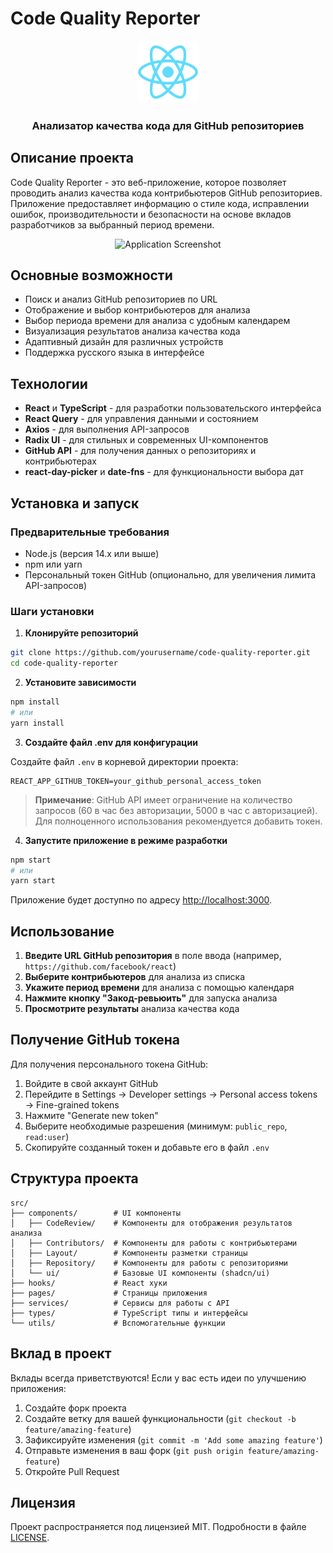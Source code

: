 # Code Quality Reporter

<div align="center">
  <img src="public/logo192.png" alt="Code Quality Reporter Logo" width="100" />
  <h3>Анализатор качества кода для GitHub репозиториев</h3>
</div>

## Описание проекта

Code Quality Reporter - это веб-приложение, которое позволяет проводить анализ качества кода контрибьютеров GitHub репозиториев. Приложение предоставляет информацию о стиле кода, исправлении ошибок, производительности и безопасности на основе вкладов разработчиков за выбранный период времени.

<div align="center">
  <img src="docs/screenshot.png" alt="Application Screenshot" width="800" />
</div>

## Основные возможности

- Поиск и анализ GitHub репозиториев по URL
- Отображение и выбор контрибьютеров для анализа
- Выбор периода времени для анализа с удобным календарем
- Визуализация результатов анализа качества кода
- Адаптивный дизайн для различных устройств
- Поддержка русского языка в интерфейсе

## Технологии

- **React** и **TypeScript** - для разработки пользовательского интерфейса
- **React Query** - для управления данными и состоянием
- **Axios** - для выполнения API-запросов
- **Radix UI** - для стильных и современных UI-компонентов
- **GitHub API** - для получения данных о репозиториях и контрибьютерах
- **react-day-picker** и **date-fns** - для функциональности выбора дат

## Установка и запуск

### Предварительные требования

- Node.js (версия 14.x или выше)
- npm или yarn
- Персональный токен GitHub (опционально, для увеличения лимита API-запросов)

### Шаги установки

1. **Клонируйте репозиторий**

```bash
git clone https://github.com/yourusername/code-quality-reporter.git
cd code-quality-reporter
```

2. **Установите зависимости**

```bash
npm install
# или
yarn install
```

3. **Создайте файл .env для конфигурации**

Создайте файл `.env` в корневой директории проекта:

```
REACT_APP_GITHUB_TOKEN=your_github_personal_access_token
```

> **Примечание**: GitHub API имеет ограничение на количество запросов (60 в час без авторизации, 5000 в час с авторизацией). Для полноценного использования рекомендуется добавить токен.

4. **Запустите приложение в режиме разработки**

```bash
npm start
# или
yarn start
```

Приложение будет доступно по адресу [http://localhost:3000](http://localhost:3000).

## Использование

1. **Введите URL GitHub репозитория** в поле ввода (например, `https://github.com/facebook/react`)
2. **Выберите контрибьютеров** для анализа из списка
3. **Укажите период времени** для анализа с помощью календаря
4. **Нажмите кнопку "Закод-ревьюить"** для запуска анализа
5. **Просмотрите результаты** анализа качества кода

## Получение GitHub токена

Для получения персонального токена GitHub:

1. Войдите в свой аккаунт GitHub
2. Перейдите в Settings → Developer settings → Personal access tokens → Fine-grained tokens
3. Нажмите "Generate new token"
4. Выберите необходимые разрешения (минимум: `public_repo`, `read:user`)
5. Скопируйте созданный токен и добавьте его в файл `.env`

## Структура проекта

```
src/
├── components/        # UI компоненты
│   ├── CodeReview/    # Компоненты для отображения результатов анализа
│   ├── Contributors/  # Компоненты для работы с контрибьютерами
│   ├── Layout/        # Компоненты разметки страницы
│   ├── Repository/    # Компоненты для работы с репозиториями
│   └── ui/            # Базовые UI компоненты (shadcn/ui)
├── hooks/             # React хуки
├── pages/             # Страницы приложения
├── services/          # Сервисы для работы с API
├── types/             # TypeScript типы и интерфейсы
└── utils/             # Вспомогательные функции
```

## Вклад в проект

Вклады всегда приветствуются! Если у вас есть идеи по улучшению приложения:

1. Создайте форк проекта
2. Создайте ветку для вашей функциональности (`git checkout -b feature/amazing-feature`)
3. Зафиксируйте изменения (`git commit -m 'Add some amazing feature'`)
4. Отправьте изменения в ваш форк (`git push origin feature/amazing-feature`)
5. Откройте Pull Request

## Лицензия

Проект распространяется под лицензией MIT. Подробности в файле [LICENSE](LICENSE).
